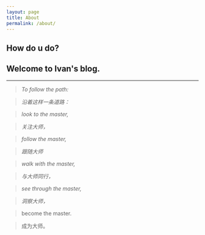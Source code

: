 ```yaml
---
layout: page
title: About
permalink: /about/
---
```


## How do u do?

## Welcome to Ivan's blog.

***

>*To follow the path:*

>*沿着这样一条道路：*

>*look to the master,*

>*关注大师，*

>*follow the master,*

>*跟随大师*

>*walk with the master,*

>*与大师同行，*

>*see through the master,*

>*洞察大师，*

>become the master.

>成为大师。
